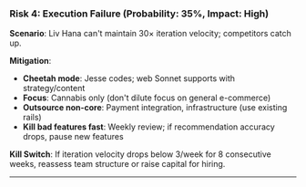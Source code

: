 ### **Risk 4: Execution Failure (Probability: 35%, Impact: High)**

**Scenario**: Liv Hana can't maintain 30× iteration velocity; competitors catch up.

**Mitigation**:

- **Cheetah mode**: Jesse codes; web Sonnet supports with strategy/content
- **Focus**: Cannabis only (don't dilute focus on general e-commerce)
- **Outsource non-core**: Payment integration, infrastructure (use existing rails)
- **Kill bad features fast**: Weekly review; if recommendation accuracy drops, pause new features

**Kill Switch**: If iteration velocity drops below 3/week for 8 consecutive weeks, reassess team structure or raise capital for hiring.

---
